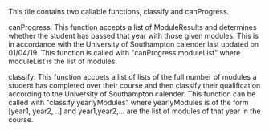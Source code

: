 This file contains two callable functions, classify and canProgress.

canProgress:
This function accepts a list of ModuleResults and determines whether the student has passed that year with those given modules. This is in accordance with the University of Southampton calender last updated on 01/04/19. This function is called with "canProgress moduleList" where moduleList is the list of modules.

classify:
This function accpets a list of lists of the full number of modules a student has completed over their course and then classify their qualification according to the University of Southampton calender. This function can be called with "classify yearlyModules" where yearlyModules is of the form [year1, year2, ..] and year1,year2,... are the list of modules of that year in the course.
